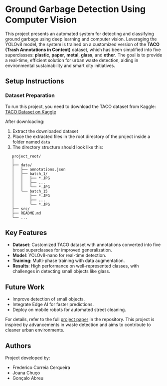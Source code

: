 # Ground Garbage Detection Using Computer Vision

This project presents an automated system for detecting and classifying 
ground garbage using deep learning and computer vision. Leveraging the 
YOLOv8 model, the system is trained on a customized version of the **TACO 
(Trash Annotations in Context)** dataset, which has been simplified into 
five superclasses: **plastic**, **paper**, **metal**, **glass**, and **other**. The goal is 
to provide a real-time, efficient solution for urban waste detection, 
aiding in environmental sustainability and smart city initiatives.

## Setup Instructions

### Dataset Preparation
To run this project, you need to download the TACO dataset from Kaggle:
[TACO Dataset on Kaggle](https://www.kaggle.com/datasets/kneroma/tacotrashdataset?resource=download-directory&select=data)

After downloading:
1. Extract the downloaded dataset
2. Place the extracted files in the root directory of the project inside a folder named `data`
3. The directory structure should look like this:
```
   project_root/  
   │  
   ├── data/  
   │   ├── annotations.json  
   │   ├── batch_1/  
   │   │   ├── *.JPG 
   │   │   ├── ... 
   │   │   └── *.JPG  
   │   └── batch_15  
   │       ├── *.JPG 
   │       ├── ... 
   │       └── *.JPG  
   ├── src/  
   ├── README.md  
   └── ...
```

## Key Features
- **Dataset**: Customized TACO dataset with annotations converted into 
five broad superclasses for improved generalization.
- **Model**: YOLOv8-nano for real-time detection.
- **Training**: Multi-phase training with data augmentation.
- **Results**: High performance on well-represented classes, with challenges
in detecting small objects like glass.

## Future Work
- Improve detection of small objects.
- Integrate Edge AI for faster predictions.
- Deploy on mobile robots for automated street cleaning.

For details, refer to the full [project paper](./docs/Ground_Trash_Detection_Using_Computer_Vision_paper.pdf) in the repository. 
This project is inspired by advancements in waste detection and aims to 
contribute to cleaner urban environments.

## Authors
Project developed by:
- Frederico Correia Cerqueira
- Joana Chuço
- Gonçalo Abreu
